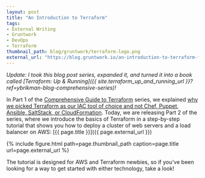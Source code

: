 ```yaml
---
layout: post
title: "An Introduction to Terraform"
tags:
- External Writing
- Gruntwork
- DevOps
- Terraform
thumbnail_path: blog/gruntwork/terraform-logo.png
external_url: "https://blog.gruntwork.io/an-introduction-to-terraform-f17df9c6d180"
---
```


*Update: I took this blog post series, expanded it, and turned it into a book called 
[Terraform: Up & Running]({{ site.terraform_up_and_running_url }}?ref=ybrikman-blog-comprehensive-series)!*

In Part 1 of the [Comprehensive Guide to
Terraform](https://blog.gruntwork.io/a-comprehensive-guide-to-terraform-b3d32832baca?source=latest) series, we
explained [why we picked Terraform as our IAC tool of choice and not Chef, Puppet, Ansible, SaltStack, or
CloudFormation](https://blog.gruntwork.io/why-we-use-terraform-and-not-chef-puppet-ansible-saltstack-or-cloudformation-7989dad2865c?source=latest).
Today, we are releasing Part 2 of the series, where we introduce the basics of Terraform in a step-by-step tutorial
that shows you how to deploy a cluster of web servers and a load balancer on AWS:
[{{ page.title }}]({{ page.external_url }})

{% include figure.html path=page.thumbnail_path caption=page.title url=page.external_url %}

The tutorial is designed for AWS and Terraform newbies, so if you've been looking for a way to get started with either
technology, take a look!
